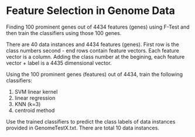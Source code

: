 # Feature Selection in Genome Data
Finding 100 prominent genes out of 4434 features (genes) using F-Test and then train the classifiers using those 100 genes.

There are 40 data instances and 4434 features (genes). First row is the class numbers second - end rows contain feature vectors. Each feature vector is a column. Adding the class number at the begining, each feature vector + label is a 4435 dimensional vector.

Using the 100 prominent genes (features) out of 4434, train the following classifiers:
1. SVM linear kernel
2. linear regression
3. KNN (k=3)
4. centroid method

Use the trained classifiers to predict the class labels of data instances provided in GenomeTestX.txt. There are total 10 data instances.
